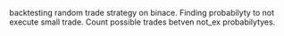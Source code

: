 backtesting random trade strategy on binace. 
Finding probabilyty to not execute small trade.
Count possible trades betven not_ex probabilytyes.
